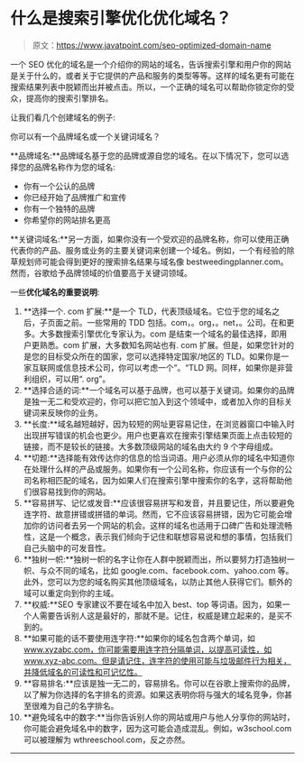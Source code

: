# 什么是搜索引擎优化优化域名？

> 原文：<https://www.javatpoint.com/seo-optimized-domain-name>

一个 SEO 优化的域名是一个介绍你的网站的域名，告诉搜索引擎和用户你的网站是关于什么的，或者关于它提供的产品和服务的类型等等。这样的域名更有可能在搜索结果列表中脱颖而出并被点击。所以，一个正确的域名可以帮助你锁定你的受众，提高你的搜索引擎排名。

让我们看几个创建域名的例子:

你可以有一个品牌域名或一个关键词域名？

**品牌域名:**品牌域名基于您的品牌或源自您的域名。在以下情况下，您可以选择您的品牌名称作为您的域名:

*   你有一个公认的品牌
*   你已经开始了品牌推广和宣传
*   你有一个独特的品牌
*   你希望你的网站排名更高

**关键词域名:**另一方面，如果你没有一个受欢迎的品牌名称，你可以使用正确代表你的产品、服务或业务的主要关键词来创建一个域名。例如，一个有经验的除草规划师可能会得到更好的搜索排名结果与域名像 bestweedingplanner.com。然而，谷歌给予品牌领域的价值要高于关键词领域。

一些**优化域名的重要说明**:

1.  **选择一个. com 扩展:**是一个 TLD，代表顶级域名。它位于您的域名之后，子页面之前。一些常用的 TDD 包括。com，。org，。net，。公司。在和更多。大多数搜索引擎优化专家认为。com 是结束一个域名的最佳选择，即用户更熟悉。com 扩展，大多数知名网站也有. com 扩展。但是，如果您针对的是您的目标受众所在的国家，您可以选择特定国家/地区的 TLD。如果你是一家互联网或信息技术公司，你可以考虑一个”。“TLD 网。同样，如果你是非营利组织，可以用“. org”。
2.  **选择合适的词:**一个域名可以基于品牌，也可以基于关键词。如果你的品牌是独一无二和受欢迎的，你可以把它加入到这个领域中，或者加入你的目标关键词来反映你的业务。
3.  **长度:**域名越短越好，因为较短的网址更容易记住，在浏览器窗口中输入时出现拼写错误的机会也更少。用户也更喜欢在搜索引擎结果页面上点击较短的链接，而不是较长的链接。大多数顶级网站的域名由大约 9 个字母组成。
4.  **切题:**选择能有效传达你的信息的恰当词语。用户必须从你的域名中知道你在处理什么样的产品或服务。如果你有一个公司名称，你应该有一个与你的公司名称相匹配的域名，因为如果人们在搜索引擎中搜索你的名字，这将帮助他们很容易找到你的网站。
5.  **容易拼写、记忆或发音:**应该很容易拼写和发音，并且要记住，所以要避免连字符、故意拼错或拼错的单词。然而，它不应该容易拼错，因为它可能会增加你的访问者去另一个网站的机会。这样的域名也适用于口碑广告和处理流畅性，这是一个概念，表示我们倾向于记住和联想容易说和想的事情，包括我们自己头脑中的可发音性。
6.  **独树一帜:**独树一帜的名字让你在人群中脱颖而出，所以要努力打造独树一帜、与众不同的域名，比如 google.com、facebook.com、yahoo.com 等。此外，您可以为您的域名购买其他顶级域名，以防止其他人获得它们。额外的域可以重定向到你的主域。
7.  **权威:**SEO 专家建议不要在域名中加入 best、top 等词语。因为，如果一个人需要告诉别人这是最好的，那就不是。记住，权威是建立起来的，是买不到的。
8.  **如果可能的话不要使用连字符:**如果你的域名包含两个单词，如 www.xyzabc.com，你可能需要用连字符分隔单词，以提高可读性，如 www.xyz-abc.com。但是请记住，连字符的使用可能与垃圾邮件行为相关，并降低域名的可读性和可记忆性。
9.  **容易排名:**应该是独一无二的，容易排名。你可以在谷歌上搜索你的品牌，以了解为你选择的名字排名的资源。如果这表明你将与强大的域名竞争，你甚至很难为自己的名字排名。
10.  **避免域名中的数字:**当你告诉别人你的网站或用户与他人分享你的网站时，你可能会避免域名中的数字，因为这可能会造成混乱。例如，w3school.com 可以被理解为 wthreeschool.com，反之亦然。

* * *